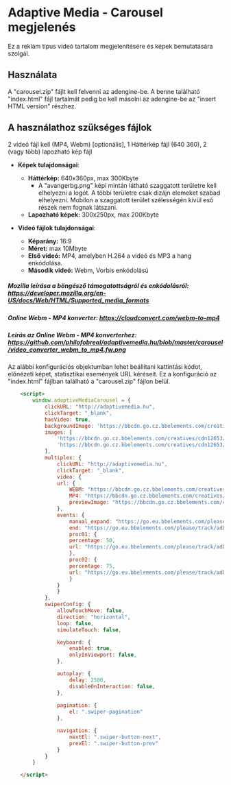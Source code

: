 # Adaptive Media - Carousel megjelenés

Ez a reklám típus videó tartalom megjelenítésére és képek bemutatására szolgál.

## Használata

A "carousel.zip" fájlt kell felvenni az adengine-be. A benne található "index.html" 
fájl tartalmát pedig be kell másolni az adengine-be az "insert HTML version" részhez.

## A használathoz szükséges fájlok

2 videó fájl kell (MP4, Webm) [optionális], 
1 Háttérkép fájl (640 360),
2 (vagy több) lapozható kép fájl

* **Képek tulajdonságai**:
    * **Háttérkép:** 640x360px, max 300Kbyte
        * A "avangerbg.png" képi mintán látható szaggatott területre kell elhelyezni a logót. A többi területre csak dizájn elemeket szabad elhelyezni. Mobilon a szaggatott terület szélességén kívül eső részek nem fognak látszani.
    * **Lapozható képek:** 300x250px, max 200Kbyte

* **Videó fájlok tulajdonságai**:
    * **Képarány:** 16:9
    * **Méret:** max 10Mbyte
    * **Első videó:** MP4, amelyben H.264 a videó és MP3 a hang enkódolása. 
    * **Második videó:** Webm, Vorbis enkódolású

##### Mozilla leírása a böngésző támogatottságról és enkódolásról: https://developer.mozilla.org/en-US/docs/Web/HTML/Supported_media_formats
##### Online Webm - MP4 konverter: https://cloudconvert.com/webm-to-mp4
##### Leírás az Online Webm - MP4 konverterhez: https://github.com/philofobreal/adaptivemedia.hu/blob/master/carousel/video_converter_webm_to_mp4.fw.png

Az alábbi konfigurációs objektumban lehet beállítani kattintási kódot, előnézeti képet, statisztikai események URL kéréseit. Ez a konfiguráció az "index.html" fájlban található a "carousel.zip" fájlon belül. 

```html
    <script>
        window.adaptiveMediaCarousel = {
            clickURL: "http://adaptivemedia.hu",
            clickTarget: "_blank",
            hasVideo: true,
            backgroundImage: 'https://bbcdn.go.cz.bbelements.com/creatives/cdn12653/b88/359/5/b883595/extra/avangerbg_minta_03.fw.png',
            images: [
                'https://bbcdn.go.cz.bbelements.com/creatives/cdn12653/b88/359/5/b883595/extra/avangers2_05.fw.png',
                'https://bbcdn.go.cz.bbelements.com/creatives/cdn12653/b88/359/5/b883595/extra/avangers_tanos_06.fw.png'
            ],
            multiplex: {
                clickURL: "http://adaptivemedia.hu",
                clickTarget: "_blank",
                video: {
                url: {
                    WEBM: "https://bbcdn.go.cz.bbelements.com/creatives/cdn12653/b88/359/5/b883595/extra/infinitywar.webm",
                    MP4: "https://bbcdn.go.cz.bbelements.com/creatives/cdn12653/b88/359/5/b883595/extra/infinitywar.mp4",
                    previewImage: "https://bbcdn.go.cz.bbelements.com/creatives/cdn12653/b88/359/5/b883595/extra/maxresdefault1.jpg"
                },
                events: {
                    manual_expand: "https://go.eu.bbelements.com/please/track/adDisplay/campaign/196751/plan/769887/banner/824621/bannerType/9/?",
                    end: "https://go.eu.bbelements.com/please/track/adDisplay/campaign/196751/plan/769890/banner/824621/bannerType/9/?",
                    proc01: {
                    percentage: 50,
                    url: "https://go.eu.bbelements.com/please/track/adDisplay/campaign/196751/plan/769882/banner/824621/bannerType/9/?"
                    },
                    proc02: {
                    percentage: 75,
                    url: "https://go.eu.bbelements.com/please/track/adDisplay/campaign/196751/plan/769884/banner/824621/bannerType/9/?"
                    }
                }
                }
            },
            swiperConfig: {
                allowTouchMove: false,        
                direction: "horizontal",
                loop: false,
                simulateTouch: false,

                keyboard: {
                    enabled: true,
                    onlyInViewport: false,
                },

                autoplay: {
                    delay: 2500,
                    disableOnInteraction: false,
                },
                
                pagination: {
                    el: ".swiper-pagination"
                },

                navigation: {
                    nextEl: ".swiper-button-next",
                    prevEl: ".swiper-button-prev"
                }
            }
        }

    </script>
```


